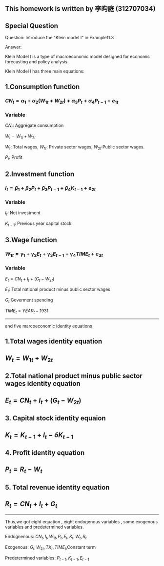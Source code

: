 ## This homework is written by 李昀庭 (312707034)
## Special Question 
Question: Introduce the "Klein model I" in Example11.3

Answer:

Klein Model I is a type of macroeconomic model designed for economic forecasting and policy analysis.

Klein Model I has three main equations:

## 1.Consumption function

### $CN_t=\alpha_1+\alpha_2(W_{1t}+W_{2t})+\alpha_3P_t+\alpha_4P_{t-1}+e_{1t}$

### Variable

$CN_t$: Aggregate consumption

$W_t=W_{1t}+W_{2t}$

$W_t$: Total wages, $W_{1t}$: Private sector wages, $W_{2t}$:Public sector wages.

$P_t$: Profit

## 2.Investment function

### $I_t=\beta_1+\beta_2P_t+\beta_3P_{t-1}+\beta_4K_{t-1}+e_{2t}$

### Variable

$I_t$: Net investment

$K_{t-1}$: Previous year capital stock

## 3.Wage function

### $W_{1t}=\gamma_1+\gamma_2E_t+\gamma_3E_{t-1}+\gamma_4TIME_t+e_{3t}$

### Variable

$E_t=CN_t+I_t+(G_t-W_{2t})$

$E_t$: Total national product minus public sector wages

$G_t$:Goverment spending

$TIME_t=YEAR_t-1931$

---

and five marcoeconomic identity equations

## 1.Total wages identity equation

## $W_t=W_{1t}+W_{2t}$

## 2.Total national product minus public sector wages identity equation

## $E_t=CN_t+I_t+(G_t-W_{2t})$

## 3. Capital stock identity equaion

## $K_t=K_{t-1}+I_t-\delta K_{t-1}$

## 4. Profit identity equation

## $P_t=R_t-W_t$

## 5. Total revenue identity equation

## $R_t=CN_t+I_t+G_t$

---
Thus,we got eight equation , eight endogenous variables , some exogenous variables and predetermined variables.

Endognenous: $CN_t,I_t,W_{1t},P_t,E_t,K_t,W_t,R_t$

Exogenous: $G_t,W_{2t},TX_t,TIME_t$,Constant term

Predetermined variables: $P_{t-1},K_{t-1},E_{t-1}$




